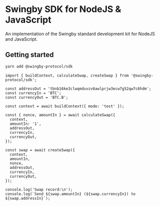 # Swingby SDK for NodeJS & JavaScript

An implementation of the Swingby standard development kit for NodeJS and JavaScript.

## Getting started

```bash
yarn add @swingby-protocol/sdk
```

```tsx
import { buildContext, calculateSwap, createSwap } from '@swingby-protocol/sdk';

const addressOut = 'tbnb16ke3clwqmduvzv6awlprjw3ecw7g52qw7c6hdm';
const currencyIn = 'BTC';
const currencyOut = 'BTC.B';

const context = await buildContext({ mode: 'test' });

const { nonce, amountIn } = await calculateSwap({
  context,
  amountIn: '1',
  addressOut,
  currencyIn,
  currencyOut,
});

const swap = await createSwap({
  context,
  amountIn,
  nonce,
  addressOut,
  currencyIn,
  currencyOut,
});

console.log('Swap record:\n');
console.log(`Send ${swap.amountIn} (${swap.currencyIn}) to ${swap.addressIn}`);
```
